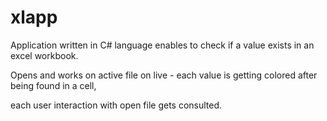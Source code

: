 # xlapp
Application written in C# language enables to check if a value exists in an excel workbook.

Opens and works on active file on live - each value is getting colored after being found in a cell,

each user interaction with open file gets consulted.
